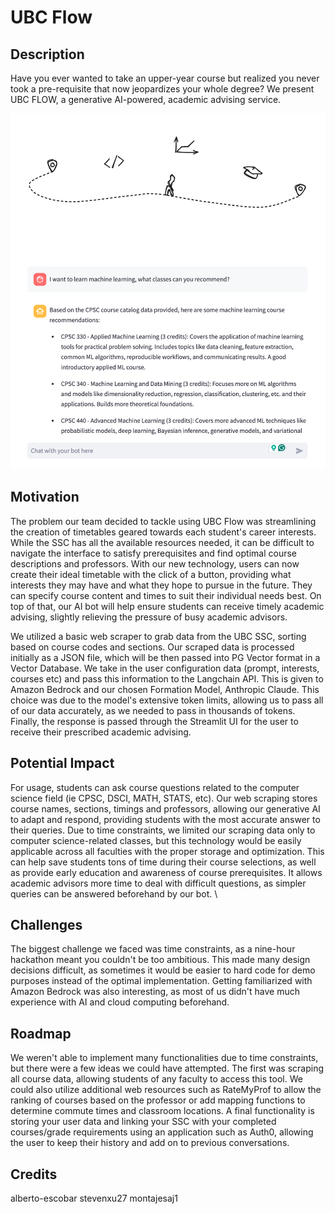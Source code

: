 # UBC Flow

## Description

Have you ever wanted to take an upper-year course but realized you never took a pre-requisite that now jeopardizes your whole degree? We present UBC FLOW, a generative AI-powered, academic advising service.

![Alt text](yes.png)

## Motivation

The problem our team decided to tackle using UBC Flow was streamlining the creation of timetables geared towards each student's career interests. While the SSC has all the available resources needed, it can be difficult to navigate the interface to satisfy prerequisites and find optimal course descriptions and professors. With our new technology, users can now create their ideal timetable with the click of a button, providing what interests they may have and what they hope to pursue in the future. They can specify course content and times to suit their individual needs best. On top of that, our AI bot will help ensure students can receive timely academic advising, slightly relieving the pressure of busy academic advisors. 

We utilized a basic web scraper to grab data from the UBC SSC, sorting based on course codes and sections. Our scraped data is processed initially as a JSON file, which will be then passed into PG Vector format in a Vector Database. We take in the user configuration data (prompt, interests, courses etc) and pass this information to the Langchain API. This is given to Amazon Bedrock and our chosen Formation Model, Anthropic Claude. This choice was due to the model's extensive token limits, allowing us to pass all of our data accurately, as we needed to pass in thousands of tokens. Finally, the response is passed through the Streamlit UI for the user to receive their prescribed academic advising. 

## Potential Impact

For usage, students can ask course questions related to the computer science field (ie CPSC, DSCI, MATH, STATS, etc). Our web scraping stores course names, sections, timings and professors, allowing our generative AI to adapt and respond, providing students with the most accurate answer to their queries. Due to time constraints, we limited our scraping data only to computer science-related classes, but this technology would be easily applicable across all faculties with the proper storage and optimization. This can help save students tons of time during their course selections, as well as provide early education and awareness of course prerequisites. It allows academic advisors more time to deal with difficult questions, as simpler queries can be answered beforehand by our bot. \\

## Challenges

The biggest challenge we faced was time constraints, as a nine-hour hackathon meant you couldn't be too ambitious. This made many design decisions difficult, as sometimes it would be easier to hard code for demo purposes instead of the optimal implementation. Getting familiarized with Amazon Bedrock was also interesting, as most of us didn't have much experience with AI and cloud computing beforehand. 

## Roadmap

We weren't able to implement many functionalities due to time constraints, but there were a few ideas we could have attempted. The first was scraping all course data, allowing students of any faculty to access this tool. We could also utilize additional web resources such as RateMyProf to allow the ranking of courses based on the professor or add mapping functions to determine commute times and classroom locations. A final functionality is storing your user data and linking your SSC with your completed courses/grade requirements using an application such as Auth0, allowing the user to keep their history and add on to previous conversations. 

## Credits

alberto-escobar
stevenxu27
montajesaj1
